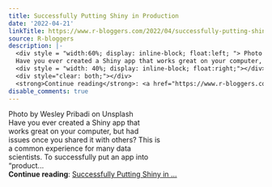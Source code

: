 ```yaml
---
title: Successfully Putting Shiny in Production
date: '2022-04-21'
linkTitle: https://www.r-bloggers.com/2022/04/successfully-putting-shiny-in-production/
source: R-bloggers
description: |-
  <div style = "width:60%; display: inline-block; float:left; "> Photo by Wesley Pribadi on Unsplash<br />
  Have you ever created a Shiny app that works great on your computer, but had issues once you shared it with others? This is a common experience for many data scientists. To successfully put an app into “product...</div>
  <div style = "width: 40%; display: inline-block; float:right;"></div>
  <div style="clear: both;"></div>
  <strong>Continue reading</strong>: <a href="https://www.r-bloggers.com/2022/04/successfully-putting-shiny-in-production/">Successfully Putting Shiny in ...
disable_comments: true
---
```

<div style = "width:60%; display: inline-block; float:left; "> Photo by Wesley Pribadi on Unsplash<br />
Have you ever created a Shiny app that works great on your computer, but had issues once you shared it with others? This is a common experience for many data scientists. To successfully put an app into “product...</div>
<div style = "width: 40%; display: inline-block; float:right;"></div>
<div style="clear: both;"></div>
<strong>Continue reading</strong>: <a href="https://www.r-bloggers.com/2022/04/successfully-putting-shiny-in-production/">Successfully Putting Shiny in ...